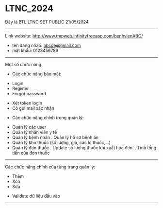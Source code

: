 # LTNC_2024
Đây là BTL LTNC 
SET PUBLIC 21/05/2024

***
Link website:
http://www.tmpweb.infinityfreeapp.com/benhvienABC/

- tên đăng nhập:    abcde@gmail.com
- mật khẩu:         0123456789
***

Một số chức năng:

- Các chức năng bảo mật:
+ Login 
+ Register
+ Forgot password
* Xét token login
* Có gửi mail xác nhận

- Các chức năng chính trong quản lý:
+ Quản lý các user
+ Quản lý nhân viên y tế
+ Quản lý bệnh nhân
    . Quản lý hồ sơ bệnh án
+ Quản lý kho thuốc (số lượng, giá, các lô thuốc,...)
+ Quản lý đơn thuốc
    . Update số lượng thuốc khi xuất hóa đơn'
    . Tính tổng tiền của đơn thuốc

***
Các chức năng chính của từng trang quản lý:
+ Thêm
+ Xóa
+ Sửa
* Validate dữ liệu đầu vào
***

